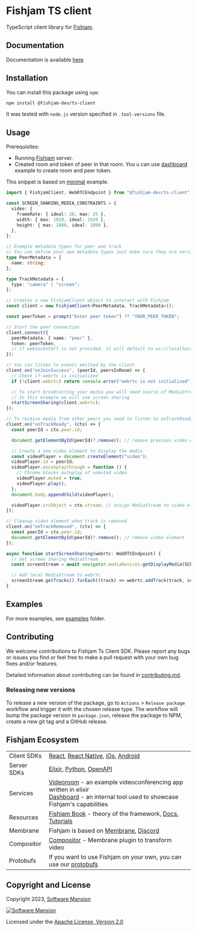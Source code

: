 # Fishjam TS client

TypeScript client library for [Fishjam](https://github.com/fishjam-dev/fishjam).

## Documentation

Documentation is available [here](https://fishjam-dev.github.io/ts-client-sdk/)

## Installation

You can install this package using `npm`:

```bash
npm install @fishjam-dev/ts-client
```

It was tested with `node.js` version specified in `.tool-versions` file.

## Usage

Prerequisites:

- Running [Fishjam](https://github.com/fishjam-dev/fishjam) server.
- Created room and token of peer in that room.
  You u can use [dashboard](https://github.com/fishjam-dev/fishjam-dashboard) example to create room and peer token.

This snippet is based on [minimal](https://github.com/fishjam-dev/ts-client-sdk/tree/main/examples/minimal) example.

```ts
import { FishjamClient, WebRTCEndpoint } from "@fishjam-dev/ts-client";

const SCREEN_SHARING_MEDIA_CONSTRAINTS = {
  video: {
    frameRate: { ideal: 20, max: 25 },
    width: { max: 1920, ideal: 1920 },
    height: { max: 1080, ideal: 1080 },
  },
};

// Example metadata types for peer and track
// You can define your own metadata types just make sure they are serializable
type PeerMetadata = {
  name: string;
};

type TrackMetadata = {
  type: "camera" | "screen";
};

// Creates a new FishjamClient object to interact with Fishjam
const client = new FishjamClient<PeerMetadata, TrackMetadata>();

const peerToken = prompt("Enter peer token") ?? "YOUR_PEER_TOKEN";

// Start the peer connection
client.connect({
  peerMetadata: { name: "peer" },
  token: peerToken,
  // if websocketUrl is not provided, it will default to ws://localhost:5002/socket/peer/websocket
});

// You can listen to events emitted by the client
client.on("onJoinSuccess", (peerId, peersInRoom) => {
  // Check if webrtc is initialized
  if (!client.webrtc) return console.error("webrtc is not initialized");

  // To start broadcasting your media you will need source of MediaStream like camera, microphone or screen
  // In this example we will use screen sharing
  startScreenSharing(client.webrtc);
});

// To receive media from other peers you need to listen to onTrackReady event
client.on("onTrackReady", (ctx) => {
  const peerId = ctx.peer.id;

  document.getElementById(peerId)?.remove(); // remove previous video element if it exists

  // Create a new video element to display the media
  const videoPlayer = document.createElement("video");
  videoPlayer.id = peerId;
  videoPlayer.oncanplaythrough = function () {
    // Chrome blocks autoplay of unmuted video
    videoPlayer.muted = true;
    videoPlayer.play();
  };
  document.body.appendChild(videoPlayer);

  videoPlayer.srcObject = ctx.stream; // assign MediaStream to video element
});

// Cleanup video element when track is removed
client.on("onTrackRemoved", (ctx) => {
  const peerId = ctx.peer.id;
  document.getElementById(peerId)?.remove(); // remove video element
});

async function startScreenSharing(webrtc: WebRTCEndpoint) {
  // Get screen sharing MediaStream
  const screenStream = await navigator.mediaDevices.getDisplayMedia(SCREEN_SHARING_MEDIA_CONSTRAINTS);

  // Add local MediaStream to webrtc
  screenStream.getTracks().forEach((track) => webrtc.addTrack(track, screenStream, { type: "screen" }));
}
```

## Examples

For more examples, see [examples](https://github.com/fishjam-dev/ts-client-sdk/tree/main/examples) folder.

## Contributing

We welcome contributions to Fishjam Ts Client SDK. Please report any bugs or issues you find or feel free to make a pull request with your own bug fixes and/or features.

Detailed information about contributing can be found in [contributing.md](./contributing.md).

### Releasing new versions

To release a new version of the package, go to `Actions` > `Release package` workflow and trigger it with the chosen release type.
The workflow will bump the package version in `package.json`, release the package to NPM, create a new git tag and a GitHub release.

## Fishjam Ecosystem

|             |                                                                                                                                                                                                                                                      |
| ----------- | ---------------------------------------------------------------------------------------------------------------------------------------------------------------------------------------------------------------------------------------------------- |
| Client SDKs | [React](https://github.com/fishjam-dev/react-client-sdk), [React Native](https://github.com/fishjam-dev/react-native-client-sdk), [iOs](https://github.com/fishjam-dev/ios-client-sdk), [Android](https://github.com/fishjam-dev/android-client-sdk) |
| Server SDKs | [Elixir](https://github.com/fishjam-dev/elixir_server_sdk), [Python](https://github.com/fishjam-dev/python-server-sdk), [OpenAPI](https://fishjam-dev.github.io/fishjam-docs/api_reference/rest_api)                                                 |
| Services    | [Videoroom](https://github.com/fishjam-dev/fishjam-videoroom) - an example videoconferencing app written in elixir <br/> [Dashboard](https://github.com/fishjam-dev/fishjam-dashboard) - an internal tool used to showcase Fishjam's capabilities    |
| Resources   | [Fishjam Book](https://fishjam-dev.github.io/book/) - theory of the framework, [Docs](https://fishjam-dev.github.io/fishjam-docs/), [Tutorials](https://github.com/fishjam-dev/fishjam-clients-tutorials)                                            |
| Membrane    | Fishjam is based on [Membrane](https://membrane.stream/), [Discord](https://discord.gg/nwnfVSY)                                                                                                                                                      |
| Compositor  | [Compositor](https://github.com/membraneframework/membrane_video_compositor_plugin) - Membrane plugin to transform video                                                                                                                             |
| Protobufs   | If you want to use Fishjam on your own, you can use our [protobufs](https://github.com/fishjam-dev/protos)                                                                                                                                           |

## Copyright and License

Copyright 2023, [Software Mansion](https://swmansion.com/?utm_source=git&utm_medium=readme&utm_campaign=fishjam)

[![Software Mansion](https://logo.swmansion.com/logo?color=white&variant=desktop&width=200&tag=membrane-github)](https://swmansion.com/?utm_source=git&utm_medium=readme&utm_campaign=fishjam)

Licensed under the [Apache License, Version 2.0](LICENSE)
